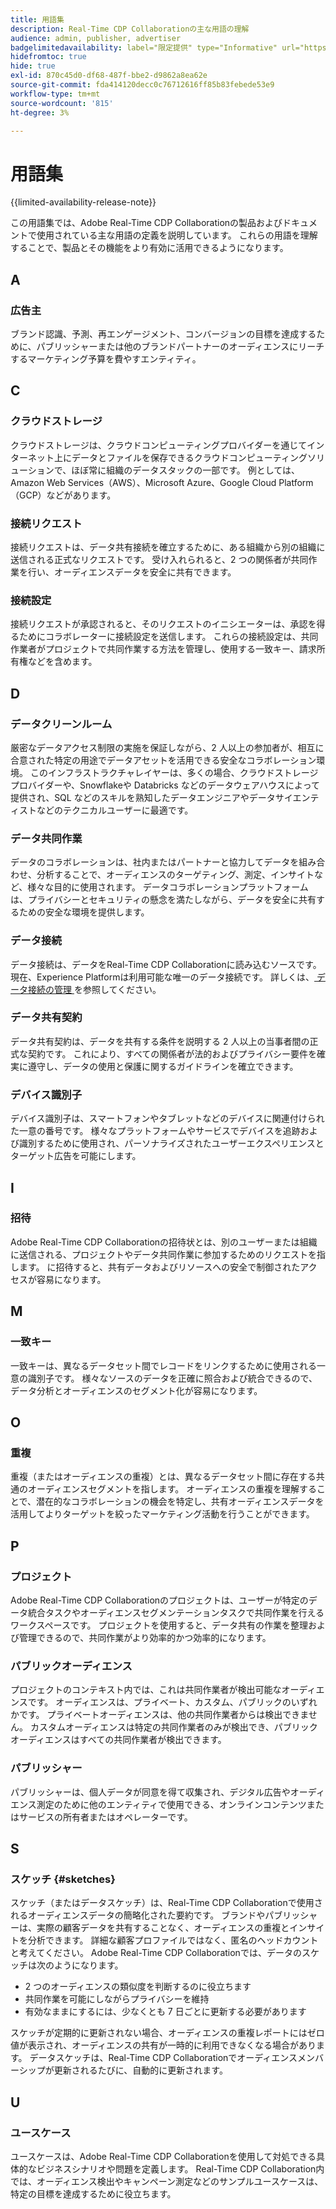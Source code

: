 ```yaml
---
title: 用語集
description: Real-Time CDP Collaborationの主な用語の理解
audience: admin, publisher, advertiser
badgelimitedavailability: label="限定提供" type="Informative" url="https://helpx.adobe.com/jp/legal/product-descriptions/real-time-customer-data-platform-collaboration.html newtab=true"
hidefromtoc: true
hide: true
exl-id: 870c45d0-df68-487f-bbe2-d9862a8ea62e
source-git-commit: fda414120decc0c76712616ff85b83febede53e9
workflow-type: tm+mt
source-wordcount: '815'
ht-degree: 3%

---
```


# 用語集

{{limited-availability-release-note}}

この用語集では、Adobe Real-Time CDP Collaborationの製品およびドキュメントで使用されている主な用語の定義を説明しています。 これらの用語を理解することで、製品とその機能をより有効に活用できるようになります。

## A

### 広告主

ブランド認識、予測、再エンゲージメント、コンバージョンの目標を達成するために、パブリッシャーまたは他のブランドパートナーのオーディエンスにリーチするマーケティング予算を費やすエンティティ。

## C

### クラウドストレージ

クラウドストレージは、クラウドコンピューティングプロバイダーを通じてインターネット上にデータとファイルを保存できるクラウドコンピューティングソリューションで、ほぼ常に組織のデータスタックの一部です。 例としては、Amazon Web Services（AWS）、Microsoft Azure、Google Cloud Platform （GCP）などがあります。

### 接続リクエスト

接続リクエストは、データ共有接続を確立するために、ある組織から別の組織に送信される正式なリクエストです。 受け入れられると、2 つの関係者が共同作業を行い、オーディエンスデータを安全に共有できます。

### 接続設定

接続リクエストが承認されると、そのリクエストのイニシエーターは、承認を得るためにコラボレーターに接続設定を送信します。 これらの接続設定は、共同作業者がプロジェクトで共同作業する方法を管理し、使用する一致キー、請求所有権などを含めます。

<!--

### Crosswalk

An identity crosswalk is a tool used to connect different identifiers across datasets to enrich your audience data with additional attributes or dimensions. It creates a bridge between different data points, allowing for a more comprehensive and cohesive view of the data.

-->

## D

### データクリーンルーム

厳密なデータアクセス制限の実施を保証しながら、2 人以上の参加者が、相互に合意された特定の用途でデータアセットを活用できる安全なコラボレーション環境。 このインフラストラクチャレイヤーは、多くの場合、クラウドストレージプロバイダーや、Snowflakeや Databricks などのデータウェアハウスによって提供され、SQL などのスキルを熟知したデータエンジニアやデータサイエンティストなどのテクニカルユーザーに最適です。

### データ共同作業

データのコラボレーションは、社内またはパートナーと協力してデータを組み合わせ、分析することで、オーディエンスのターゲティング、測定、インサイトなど、様々な目的に使用されます。 データコラボレーションプラットフォームは、プライバシーとセキュリティの懸念を満たしながら、データを安全に共有するための安全な環境を提供します。

### データ接続

データ接続は、データをReal-Time CDP Collaborationに読み込むソースです。 現在、Experience Platformは利用可能な唯一のデータ接続です。 詳しくは、[ データ接続の管理 ](/help/guide/setup/manage-data-connection.md) を参照してください。

### データ共有契約

データ共有契約は、データを共有する条件を説明する 2 人以上の当事者間の正式な契約です。 これにより、すべての関係者が法的およびプライバシー要件を確実に遵守し、データの使用と保護に関するガイドラインを確立できます。

### デバイス識別子

デバイス識別子は、スマートフォンやタブレットなどのデバイスに関連付けられた一意の番号です。 様々なプラットフォームやサービスでデバイスを追跡および識別するために使用され、パーソナライズされたユーザーエクスペリエンスとターゲット広告を可能にします。

## I

### 招待

Adobe Real-Time CDP Collaborationの招待状とは、別のユーザーまたは組織に送信される、プロジェクトやデータ共同作業に参加するためのリクエストを指します。 に招待すると、共有データおよびリソースへの安全で制御されたアクセスが容易になります。

<!--

## J

### Join key

In the context of identity crosswalks, a join key is a unique identifier used to match and link different identifiers across datasets, enabling the integration and unification of audience data from various sources. For example, a hashed email (HEM) can be a join key.

-->

## M

### 一致キー

一致キーは、異なるデータセット間でレコードをリンクするために使用される一意の識別子です。 様々なソースのデータを正確に照合および統合できるので、データ分析とオーディエンスのセグメント化が容易になります。

## O

### 重複

重複（またはオーディエンスの重複）とは、異なるデータセット間に存在する共通のオーディエンスセグメントを指します。 オーディエンスの重複を理解することで、潜在的なコラボレーションの機会を特定し、共有オーディエンスデータを活用してよりターゲットを絞ったマーケティング活動を行うことができます。

## P

### プロジェクト

Adobe Real-Time CDP Collaborationのプロジェクトは、ユーザーが特定のデータ統合タスクやオーディエンスセグメンテーションタスクで共同作業を行えるワークスペースです。 プロジェクトを使用すると、データ共有の作業を整理および管理できるので、共同作業がより効率的かつ効率的になります。

### パブリックオーディエンス

プロジェクトのコンテキスト内では、これは共同作業者が検出可能なオーディエンスです。 オーディエンスは、プライベート、カスタム、パブリックのいずれかです。 プライベートオーディエンスは、他の共同作業者からは検出できません。 カスタムオーディエンスは特定の共同作業者のみが検出でき、パブリックオーディエンスはすべての共同作業者が検出できます。

### パブリッシャー

パブリッシャーは、個人データが同意を得て収集され、デジタル広告やオーディエンス測定のために他のエンティティで使用できる、オンラインコンテンツまたはサービスの所有者またはオペレーターです。

## S

### スケッチ {#sketches}

スケッチ（またはデータスケッチ）は、Real-Time CDP Collaborationで使用されるオーディエンスデータの簡略化された要約です。 ブランドやパブリッシャーは、実際の顧客データを共有することなく、オーディエンスの重複とインサイトを分析できます。 詳細な顧客プロファイルではなく、匿名のヘッドカウントと考えてください。
Adobe Real-Time CDP Collaborationでは、データのスケッチは次のようになります。

* 2 つのオーディエンスの類似度を判断するのに役立ちます
* 共同作業を可能にしながらプライバシーを維持
* 有効なままにするには、少なくとも 7 日ごとに更新する必要があります

スケッチが定期的に更新されない場合、オーディエンスの重複レポートにはゼロ値が表示され、オーディエンスの共有が一時的に利用できなくなる場合があります。 データスケッチは、Real-Time CDP Collaborationでオーディエンスメンバーシップが更新されるたびに、自動的に更新されます。

## U

### ユースケース

ユースケースは、Adobe Real-Time CDP Collaborationを使用して対処できる具体的なビジネスシナリオや問題を定義します。 Real-Time CDP Collaboration内では、オーディエンス検出やキャンペーン測定などのサンプルユースケースは、特定の目標を達成するために役立ちます。
